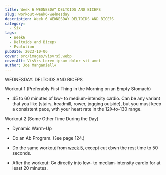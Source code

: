 ```yaml
---
title: Week 6 WEDNESDAY DELTOIDS AND BICEPS
slug: workout-week6-wednesday
description: Week 6 WEDNESDAY DELTOIDS AND BICEPS  
category:
  - Six
tags:
  - Week6
  - Deltoids and Biceps
  - Evolution  
pubDate: 2023-10-06
cover: src/images/visvrs5.webp 
coverAlt: VisVrs-Lorem ipsum dolor sit amet
author: Joe Manganiello
---
```


WEDNESDAY: DELTOIDS AND BICEPS

Workout 1 (Preferably First Thing in the Morning on an Empty Stomach)

- 45 to 60 minutes of low- to medium-intensity cardio. Can be any variant that you like (stairs, treadmill, rower, jogging outside), but you must keep a consistent pace, with your heart rate in the 120-to-130 range.

Workout 2 (Some Other Time During the Day)

- Dynamic Warm-Up
  
- Do an Ab Program. (See page 124.)

- Do the same workout from <a href="/workout-week5-wednesday/">week 5</a>, except cut down the rest time to 50 seconds.

- After the workout: Go directly into low- to medium-intensity cardio for at least 20 minutes.